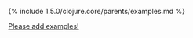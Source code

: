 {% include 1.5.0/clojure.core/parents/examples.md %}

[Please add examples!](https://github.com/arrdem/grimoire/edit/master/_includes/1.6.0/clojure.core/parents/examples.md)
